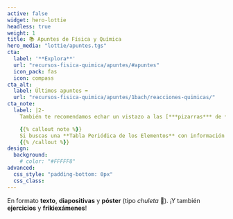 ```yaml
---
active: false
widget: hero-lottie
headless: true
weight: 1
title: 📚 Apuntes de Física y Química
hero_media: "lottie/apuntes.tgs"
cta:
  label: '**Explora**'
  url: "recursos-fisica-quimica/apuntes/#apuntes"
  icon_pack: fas
  icon: compass
cta_alt:
  label: Últimos apuntes ➡️
  url: "recursos-fisica-quimica/apuntes/1bach/reacciones-quimicas/"
cta_note:
  label: |2-
    También te recomendamos echar un vistazo a las [***pizarras*** de **FiQuiPedia**](http://www.fiquipedia.es/home/recursos/docencia-contenidos-fisica-y-quimica-por-nivel/pizarras-fisica-y-quimica-por-nivel) y a los [**apuntes** de **FisQuiWeb**](https://fisquiweb.es/Apuntes/apuntes.htm).

    {{% callout note %}}
    Si buscas una **Tabla Periódica de los Elementos** con información básica y en alta resolución, pincha [aquí]({{< relref "/post/tabla-periodica-elementos" >}}).
    {{% /callout %}}
design:
  background:
    # color: "#FFFFF8"
advanced:
  css_style: "padding-bottom: 0px"
  css_class: 
---
```


En formato **texto**, **diapositivas** y **póster** (tipo _chuleta_ 🥩). ¡Y también **ejercicios** y **frikiexámenes**!
